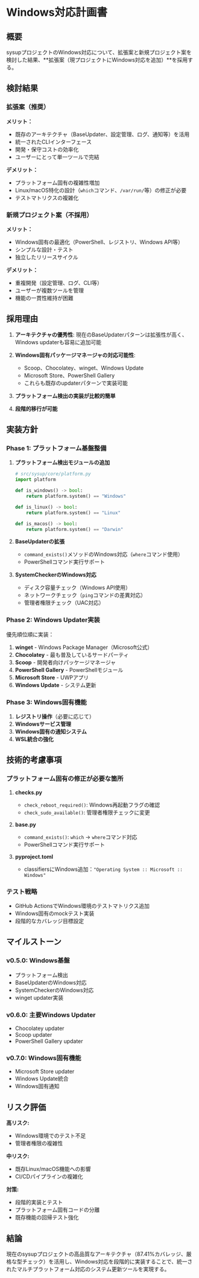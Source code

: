 # Windows対応計画書

## 概要

sysupプロジェクトのWindows対応について、拡張案と新規プロジェクト案を検討した結果、**拡張案（現プロジェクトにWindows対応を追加）**を採用する。

## 検討結果

### 拡張案（推奨）

**メリット：**
- 既存のアーキテクチャ（BaseUpdater、設定管理、ログ、通知等）を活用
- 統一されたCLIインターフェース
- 開発・保守コストの効率化
- ユーザーにとって単一ツールで完結

**デメリット：**
- プラットフォーム固有の複雑性増加
- Linux/macOS特化の設計（`which`コマンド、`/var/run/`等）の修正が必要
- テストマトリクスの複雑化

### 新規プロジェクト案（不採用）

**メリット：**
- Windows固有の最適化（PowerShell、レジストリ、Windows API等）
- シンプルな設計・テスト
- 独立したリリースサイクル

**デメリット：**
- 重複開発（設定管理、ログ、CLI等）
- ユーザーが複数ツールを管理
- 機能の一貫性維持が困難

## 採用理由

1. **アーキテクチャの優秀性**: 現在のBaseUpdaterパターンは拡張性が高く、Windows updaterも容易に追加可能

2. **Windows固有パッケージマネージャの対応可能性**:
   - Scoop、Chocolatey、winget、Windows Update
   - Microsoft Store、PowerShell Gallery
   - これらも既存のupdaterパターンで実装可能

3. **プラットフォーム検出の実装が比較的簡単**

4. **段階的移行が可能**

## 実装方針

### Phase 1: プラットフォーム基盤整備

1. **プラットフォーム検出モジュールの追加**
   ```python
   # src/sysup/core/platform.py
   import platform
   
   def is_windows() -> bool:
       return platform.system() == "Windows"
   
   def is_linux() -> bool:
       return platform.system() == "Linux"
   
   def is_macos() -> bool:
       return platform.system() == "Darwin"
   ```

2. **BaseUpdaterの拡張**
   - `command_exists()`メソッドのWindows対応（`where`コマンド使用）
   - PowerShellコマンド実行サポート

3. **SystemCheckerのWindows対応**
   - ディスク容量チェック（Windows API使用）
   - ネットワークチェック（`ping`コマンドの差異対応）
   - 管理者権限チェック（UAC対応）

### Phase 2: Windows Updater実装

優先順位順に実装：

1. **winget** - Windows Package Manager（Microsoft公式）
2. **Chocolatey** - 最も普及しているサードパーティ
3. **Scoop** - 開発者向けパッケージマネージャ
4. **PowerShell Gallery** - PowerShellモジュール
5. **Microsoft Store** - UWPアプリ
6. **Windows Update** - システム更新

### Phase 3: Windows固有機能

1. **レジストリ操作**（必要に応じて）
2. **Windowsサービス管理**
3. **Windows固有の通知システム**
4. **WSL統合の強化**

## 技術的考慮事項

### プラットフォーム固有の修正が必要な箇所

1. **checks.py**
   - `check_reboot_required()`: Windows再起動フラグの確認
   - `check_sudo_available()`: 管理者権限チェックに変更

2. **base.py**
   - `command_exists()`: `which` → `where`コマンド対応
   - PowerShellコマンド実行サポート

3. **pyproject.toml**
   - classifiersにWindows追加：`"Operating System :: Microsoft :: Windows"`

### テスト戦略

- GitHub ActionsでWindows環境のテストマトリクス追加
- Windows固有のmockテスト実装
- 段階的なカバレッジ目標設定

## マイルストーン

### v0.5.0: Windows基盤
- プラットフォーム検出
- BaseUpdaterのWindows対応
- SystemCheckerのWindows対応
- winget updater実装

### v0.6.0: 主要Windows Updater
- Chocolatey updater
- Scoop updater
- PowerShell Gallery updater

### v0.7.0: Windows固有機能
- Microsoft Store updater
- Windows Update統合
- Windows固有通知

## リスク評価

**高リスク:**
- Windows環境でのテスト不足
- 管理者権限の複雑性

**中リスク:**
- 既存Linux/macOS機能への影響
- CI/CDパイプラインの複雑化

**対策:**
- 段階的実装とテスト
- プラットフォーム固有コードの分離
- 既存機能の回帰テスト強化

## 結論

現在のsysupプロジェクトの高品質なアーキテクチャ（87.41%カバレッジ、厳格な型チェック）を活用し、Windows対応を段階的に実装することで、統一されたマルチプラットフォーム対応のシステム更新ツールを実現する。